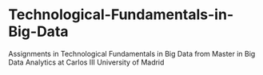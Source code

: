 # Technological-Fundamentals-in-Big-Data
Assignments in Technological Fundamentals in Big Data from Master in Big Data Analytics at Carlos III University of Madrid
